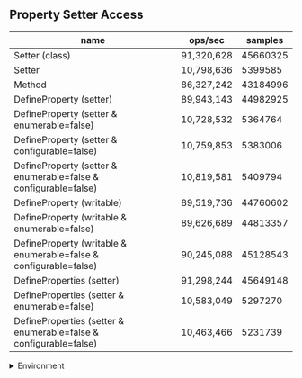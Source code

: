 ## Property Setter Access

|name|ops/sec|samples|
|-|-|-|
|Setter (class)|91,320,628|45660325|
|Setter|10,798,636|5399585|
|Method|86,327,242|43184996|
|DefineProperty (setter)|89,943,143|44982925|
|DefineProperty (setter & enumerable=false)|10,728,532|5364764|
|DefineProperty (setter & configurable=false)|10,759,853|5383006|
|DefineProperty (setter & enumerable=false & configurable=false)|10,819,581|5409794|
|DefineProperty (writable)|89,519,736|44760602|
|DefineProperty (writable & enumerable=false)|89,626,689|44813357|
|DefineProperty (writable & enumerable=false & configurable=false)|90,245,088|45128543|
|DefineProperties (setter)|91,298,244|45649148|
|DefineProperties (setter & enumerable=false)|10,583,049|5297270|
|DefineProperties (setter & enumerable=false & configurable=false)|10,463,466|5231739|


<details>
<summary>Environment</summary>

* __Machine:__ linux x64 | 4 vCPUs | 7.6GB Mem
* __Run:__ Tue Aug 05 2025 14:36:55 GMT+0000 (Coordinated Universal Time)
* __Node:__ `v24.4.0`
</details>

<!--
{"environment":{"platform":"linux","arch":"x64","cpus":4,"totalMemory":7.59783935546875},"benchmarks":[{"name":"Setter (class)","samples":45660325,"opsSec":91320628.26569048},{"name":"Setter","samples":5399585,"opsSec":10798636.05064184},{"name":"Method","samples":43184996,"opsSec":86327242.2316834},{"name":"DefineProperty (setter)","samples":44982925,"opsSec":89943143.49365246},{"name":"DefineProperty (setter & enumerable=false)","samples":5364764,"opsSec":10728532.799840422},{"name":"DefineProperty (setter & configurable=false)","samples":5383006,"opsSec":10759853.232167559},{"name":"DefineProperty (setter & enumerable=false & configurable=false)","samples":5409794,"opsSec":10819581.941034114},{"name":"DefineProperty (writable)","samples":44760602,"opsSec":89519736.23440471},{"name":"DefineProperty (writable & enumerable=false)","samples":44813357,"opsSec":89626689.80079377},{"name":"DefineProperty (writable & enumerable=false & configurable=false)","samples":45128543,"opsSec":90245088.63742636},{"name":"DefineProperties (setter)","samples":45649148,"opsSec":91298244.32519372},{"name":"DefineProperties (setter & enumerable=false)","samples":5297270,"opsSec":10583049.982633855},{"name":"DefineProperties (setter & enumerable=false & configurable=false)","samples":5231739,"opsSec":10463466.17628322}]}-->
